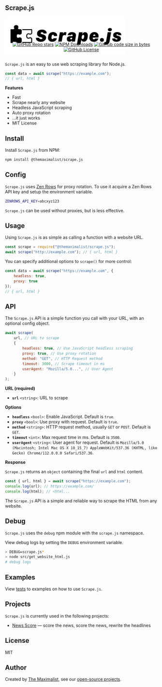 ## Scrape.js

<img src="public/logo.png" alt="Scrape.js — Web Scraping Library for Node.js" class="logo" style="max-width: 400px" />

<div class="badges" style="text-align: center; margin-top: -50px;">
<a href="https://github.com/themaximal1st/scrape.js"><img alt="GitHub Repo stars" src="https://img.shields.io/github/stars/themaximal1st/scrape.js"></a>
<a href="https://www.npmjs.com/package/@themaximalist/scrape.js"><img alt="NPM Downloads" src="https://img.shields.io/npm/dt/%40themaximalist%2Fscrape.js"></a>
<a href="https://github.com/themaximal1st/scrape.js"><img alt="GitHub code size in bytes" src="https://img.shields.io/github/languages/code-size/themaximal1st/scrape.js"></a>
<a href="https://github.com/themaximal1st/scrape.js"><img alt="GitHub License" src="https://img.shields.io/github/license/themaximal1st/scrape.js"></a>
</div>
<br />

`Scrape.js` is an easy to use web scraping library for Node.js.

```javascript
const data = await scrape("https://example.com");
// { url, html }
```

**Features**

* Fast
* Scrape nearly any website
* Headless JavaScript scraping
* Auto proxy rotation
* ...it just works
* MIT License



## Install

Install `Scrape.js` from NPM:

```bash
npm install @themaximalist/scrape.js
```

## Config

`Scrape.js` uses [Zen Rows](https://www.zenrows.com/) for proxy rotation. To use it acquire a Zen Rows API key and setup the environment variable.

```bash
ZENROWS_API_KEY=abcxyz123
```

`Scrape.js` can be used without proxies, but is less effective.


## Usage

Using `Scrape.js` is as simple as calling a function with a website URL.

```javascript
const scrape = require("@themaximalist/scrape.js");
await scrape("http://example.com"); // { url, html }
```

You can specify additional options to `scrape()` for more control:

```javascript
const data = await scrape("https://example.com", {
    headless: true,
    proxy: true
});
// { url, html }
```

## API

The `Scrape.js` API is a simple function you call with your URL, with an optional config object.


```javascript
await scrape(
    url, // URL to scrape
    {
        headless: true, // Use JavaScript headless scraping
        proxy: true, // Use proxy rotation
        method: "GET", // HTTP Request method
        timeout: 3000, // Scrape timeout in ms
        userAgent: "Mozilla/5.0...", // User Agent
    }
);
```

**URL (required)**

* **`url`** `<string>`: URL to scrape

**Options**

* **`headless`** `<bool>`: Enable JavaScript. Default is `true`.
* **`proxy`** `<bool>`: Use proxy with request. Default is `true`.
* **`method`** `<string>`: HTTP request method, usually `GET` or `POST`. Default is `GET`.
* **`timeout`** `<int>`: Max request time in ms. Default is `3500`.
* **`userAgent`** `<string>`: User agent for request. Default is `Mozilla/5.0 (Macintosh; Intel Mac OS X 10_15_7) AppleWebKit/537.36 (KHTML, like Gecko) Chrome/112.0.0.0 Safari/537.36`.

**Response**

`Scrape.js` returns an `object` containing the final `url` and `html` content.

```javascript
const { url, html } = await scrape("https://example.com");
console.log(url); // https://example.com/
console.log(html); // <html...
```

The `Scrape.js` API is a simple and reliable way to scrape the HTML from any website.

## Debug

`Scrape.js` uses the `debug` npm module with the `scrape.js` namespace.

View debug logs by setting the `DEBUG` environment variable.

```bash
> DEBUG=scrape.js*
> node src/get_website_html.js
# debug logs
```


## Examples

View [tests](https://github.com/themaximal1st/scrape.js/tree/main/test) to examples on how to use `Scrape.js`.



## Projects

`Scrape.js` is currently used in the following projects:

-   [News Score](https://newsscore.com) — score the news, score the news, rewrite the headlines



## License

MIT


## Author

Created by [The Maximalist](https://twitter.com/themaximal1st), see our [open-source projects](https://themaximalist.com/products).

